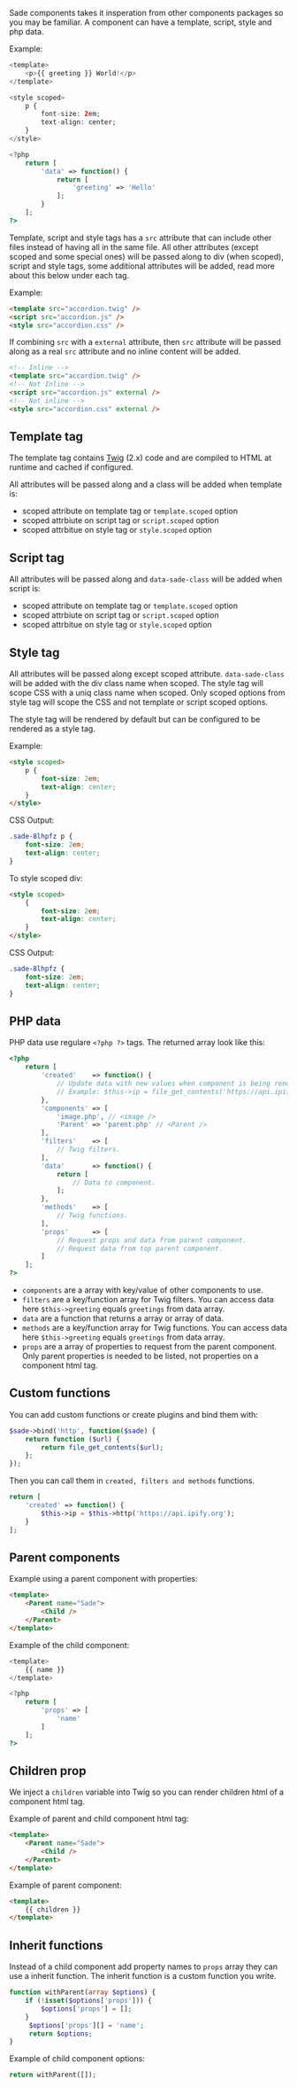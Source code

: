 Sade components takes it insperation from other components packages so you may be familiar. A component can have a template, script, style and php data.

Example:

```php
<template>
    <p>{{ greeting }} World!</p>
</template>

<style scoped>
    p {
        font-size: 2em;
        text-align: center;
    }
</style>

<?php
    return [
        'data' => function() {
            return [
                'greeting' => 'Hello'
            ];
        }
    ];
?>
```

Template, script and style tags has a `src` attribute that can include other files instead of having all in the same file. All other attributes (except scoped and some special ones) will be passed along to div (when scoped), script and style tags, some additional attributes will be added, read more about this below under each tag.

Example:

```html
<template src="accordion.twig" />
<script src="accordion.js" />
<style src="accordion.css" />
```

If combining `src` with a `external` attribute, then `src` attribute will be passed along as a real `src` attribute and no inline content will be added.

```html
<!-- Inline -->
<template src="accordion.twig" />
<!-- Not Inline -->
<script src="accordion.js" external />
<!-- Not inline -->
<style src="accordion.css" external />
```

## Template tag

The template tag contains [Twig](https://twig.symfony.com/doc/2.x/) (2.x) code and are compiled to HTML at runtime and cached if configured.

All attributes will be passed along and a class will be added when template is:
- scoped attribute on template tag or `template.scoped` option
- scoped attrbiute on script tag or `script.scoped` option
- scoped attrbitue on style tag or `style.scoped` option

## Script tag

All attributes will be passed along and `data-sade-class` will be added when script is:
- scoped attribute on template tag or `template.scoped` option
- scoped attrbiute on script tag or `script.scoped` option
- scoped attrbitue on style tag or `style.scoped` option

## Style tag

All attributes will be passed along except scoped attribute. `data-sade-class` will be added with the div class name when scoped. The style tag will scope CSS with a uniq class name when scoped. Only scoped options from style tag will scope the CSS and not template or script scoped options.

The style tag will be rendered by default but can be configured to be rendered as a style tag.

Example:

```html
<style scoped>
    p {
        font-size: 2em;
        text-align: center;
    }
</style>
```

CSS Output:

```css
.sade-8lhpfz p {
    font-size: 2em;
    text-align: center;
}
```

To style scoped div:

```html
<style scoped>
    {
        font-size: 2em;
        text-align: center;
    }
</style>
```

CSS Output:

```css
.sade-8lhpfz {
    font-size: 2em;
    text-align: center;
}
```

## PHP data

PHP data use regulare `<?php ?>` tags. The returned array look like this:

```php
<?php
    return [
        'created'    => function() {
            // Update data with new values when component is being rendered.
            // Example: $this->ip = file_get_contents('https://api.ipify.org');
        },
        'components' => [
            'image.php', // <image />
            'Parent' => 'parent.php' // <Parent />
        ],
        'filters'    => [
            // Twig filters.
        ],
        'data'       => function() {
            return [
                // Data to component.
            ];
        },
        'methods'    => [
            // Twig functions.
        ],
        'props'      => [
            // Request props and data from parent component.
            // Request data from top parent component.
        ]
    ];
?>
```

* `components` are a array with key/value of other components to use.
* `filters` are a key/function array for Twig filters. You can access data here `$this->greeting` equals `greetings` from data array.
* `data` are a function that returns a array or array of data.
* `methods` are a key/function array for Twig functions. You can access data here `$this->greeting` equals `greetings` from data array.
* `props` are a array of properties to request from the parent component. Only parent properties is needed to be listed, not properties on a component html tag.

## Custom functions

You can add custom functions or create plugins and bind them with:

```php
$sade->bind('http', function($sade) {
    return function ($url) {
        return file_get_contents($url);
    };
});
```

Then you can call them in `created, filters and methods` functions.

```php
return [
    'created' => function() {
        $this->ip = $this->http('https://api.ipify.org');
    }
];
```

## Parent components

Example using a parent component with properties:

```html
<template>
    <Parent name="Sade">
        <Child />
    </Parent>
</template>
```

Example of the child component:

```php
<template>
    {{ name }}
</template>

<?php
    return [
        'props' => [
            'name'
        ]
    ];
?>
```

## Children prop

We inject a `children` variable into Twig so you can render children html of a component html tag.

Example of parent and child component html tag:

```html
<template>
    <Parent name="Sade">
        <Child />
    </Parent>
</template>
```

Example of parent component:

```html
<template>
    {{ children }}
</template>
```

## Inherit functions

Instead of a child component add property names to `props` array they can use a inherit function. The inherit function is a custom function you write.

```php
function withParent(array $options) {
    if (!isset($options['props'])) {
        $options['props'] = [];
    }
     $options['props'][] = 'name';
     return $options;
}
```

Example of child component options:

```php
return withParent([]);
```